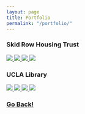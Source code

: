 ```yaml
---
layout: page
title: Portfolio
permalink: "/portfolio/"
---
```

<script src="../js/jquery-1.11.0.min.js"></script>
<script src="../js/lightbox.min.js"></script>


### Skid Row Housing Trust
<div>
  <a class="page-link" href="../img/srht_cover.jpg" data-lightbox="img_srht" data-title="Cover for Peer Advocate 'Zine">
    <img class="" src="../img/srht_cover_small.jpg">
  </a>
  <a class="page-link" href="../img/srht_titlepage.jpg" data-lightbox="img_srht" data-title="Title Page for Peer Advocate 'Zine">
    <img class="" src="../img/srht_titlepage_small.jpg">
  </a>
  <a class="page-link" href="../img/srht_pg1.jpg" data-lightbox="img_srht" data-title="Sample page from Peer Advocate 'Zine">
    <img class="" src="../img/srht_pg1_small.jpg">
  </a>
  <a class="page-link" href="../img/srht_pg5.jpg" data-lightbox="img_srht" data-title="Second sample page from Peer Advocate 'Zine">
    <img class="" src="../img/srht_pg5_small.jpg">
  </a>
</div>

### UCLA Library
<div>
  <a class="page-link" href="../img/ucla_dogs.jpg" data-lightbox="img_ucla" data-title="Therapy Dogs Flyer">
    <img class="" src="../img/ucla_dogs_small.png">
  </a>
  <a class="page-link" href="../img/ucla_dogs02.jpg" data-lightbox="img_ucla" data-title="Therapy Dogs Wayfinding">
    <img class="" src="../img/ucla_dogs02_small.png">
  </a>
  <a class="page-link" href="../img/ucla_top8.jpg" data-lightbox="img_ucla" data-title="Top 8 things pilot flyer for UCLA Library">
    <img class="" src="../img/ucla_top8_small.png">
  </a>
  <a class="page-link" href="../img/ucla_top10.jpg" data-lightbox="img_ucla" data-title="Top 10 things flyer for UCLA Library">
    <img class="" src="../img/ucla_top10_small.png">
  </a>
</div>


### <a class="page-link" href="/">Go Back!</a>
